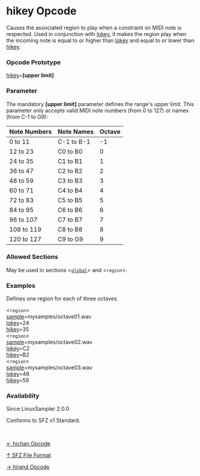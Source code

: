 # hikey Opcode

Causes the associated region to play when a constraint on MIDI note is respected.
Used in conjunction with [lokey](lokey), it makes the region play when the
incoming note is equal to or higher than [lokey](lokey) and equal to or lower
than [hikey](hikey).

### Opcode Prototype

[hikey](hikey)=**[upper limit]**

### Parameter

The mandatory **[upper limit]** parameter defines the range's upper limit.
This parameter only accepts valid MIDI note numbers (from 0 to 127) or names
(from C-1 to G9):

| Note Numbers | Note Names | Octave
| ------------ | ---------- | ------
| 0 to 11      | C-1 to B-1 | -1
| 12 to 23     | C0 to B0   | 0
| 24 to 35     | C1 to B1   | 1
| 36 to 47     | C2 to B2   | 2
| 48 to 59     | C3 to B3   | 3
| 60 to 71     | C4 to B4   | 4
| 72 to 83     | C5 to B5   | 5
| 84 to 95     | C6 to B6   | 6
| 96 to 107    | C7 to B7   | 7
| 108 to 119   | C8 to B8   | 8
| 120 to 127   | C9 to G9   | 9

### Allowed Sections

May be used in sections <[`global`](../section/global)> and <`region`>.

### Examples

Defines one region for each of three octaves.

<`region`><br>
[sample](sample)=mysamples/octave01.wav<br>
[lokey](lokey)=24<br>
[hikey](hikey)=35<br>
<`region`><br>
[sample](sample)=mysamples/octave02.wav<br>
[lokey](lokey)=C2<br>
[hikey](hikey)=B2<br>
<`region`><br>
[sample](sample)=mysamples/octave03.wav<br>
[lokey](lokey)=48<br>
[hikey](hikey)=59<br>

### Availability

Since LinuxSampler 2.0.0

Conforms to SFZ v1 Standard.

<br>
<link rel="stylesheet" href="/linuxsampler/style.css">
<div>
    <div id="r" class="child-div"><p><a href="hichan">← hichan Opcode</a></p></div>
    <div id="c" class="child-div"><p><a href="..">↑ SFZ File Format</a></p></div>
    <div id="l" class="child-div"><p><a href="hirand">→ hirand Opcode</a></p></div>
</div>
